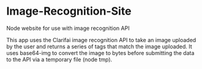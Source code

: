 # Image-Recognition-Site
Node website for use with image recognition API

This app uses the Clarifai image recognition API to take an image uploaded by the user and returns a series of tags that match the image uploaded. It uses base64-img to convert the image to bytes before submitting the data to the API via a temporary file (node tmp). 